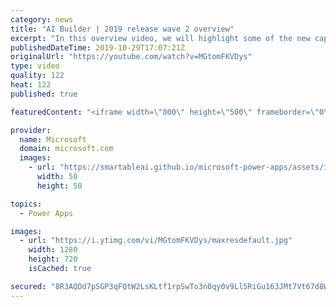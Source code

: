 ```yaml
---
category: news
title: "AI Builder | 2019 release wave 2 overview"
excerpt: "In this overview video, we will highlight some of the new capabilities included in the latest update to AI Builder within Power Apps that will help you plan and prepare for the upcoming updates with confidence.     Here are the capabilities covered:  • Building AI models  • Managing and sharing AI models"
publishedDateTime: 2019-10-29T17:07:21Z
originalUrl: "https://youtube.com/watch?v=MGtomFKVDys"
type: video
quality: 122
heat: 122
published: true

featuredContent: "<iframe width=\"800\" height=\"500\" frameborder=\"0\" src=\"https://www.youtube.com/embed/MGtomFKVDys\" allow=\"accelerometer; autoplay; encrypted-media; gyroscope; picture-in-picture\" allowfullscreen></iframe>"

provider:
  name: Microsoft
  domain: microsoft.com
  images:
    - url: "https://smartableai.github.io/microsoft-power-apps/assets/images/organizations/microsoft.com-50x50.jpg"
      width: 50
      height: 50

topics:
  - Power Apps

images:
  - url: "https://i.ytimg.com/vi/MGtomFKVDys/maxresdefault.jpg"
    width: 1280
    height: 720
    isCached: true

secured: "8R3AQDd7pSGP3qFQtW2LsKLtf1rpSwTo3n0qy0v9Ll5RiGu163JMt7Vt67d8We3A1+IvdPhvmGJ8agCVmU0RZTGLWvtwA2EAccGzfL/DWzanvFGqPXqqrky5W2If0fn7e8vwLY350G998O0CiKgRxJ5wPD3mz6BbRYru7L6Lk5DOlEEe4KGv0lCPRGLNW51rr5bjXHowJ3VzIhDa780hLmPgRte4zblgClZQiK0S7W+qMj0T6qJ8TR4QvXbFD1IUhsX6PCihb27E4DVmgZ4kT0KqsgsIruVGZpmUYHz+WpH3iiyScLskz+FALcjqUd4UjBbCxgoII16+brXi+U8JulKKjo9cSXiosGOdDgCeQpAgJVKdnhPIaObAyj53SMyIxnlwOMWN/UnfRt7y6gRk74qUXXZVHf+7VmrD1zg7sAPxxcvZhbthaWEx+ftdchrY;NxFK7fgyt0qJFVgNttKo2A=="
---
```


